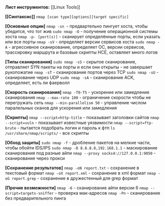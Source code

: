 **Лист инструментов:** [[Linux Tools]]

**[[Синтаксис]]**
`nmap [scan type][options][target specific]`

**[Основные опции]**
`nmap -sn `- предвартельно пингует хоста, чтобы убедится, что тот жив
`sudo nmap -O` - получение операционной системы хоста
`nmap -p- [port(s)]` - сканирует определённые порты, если указать или все порты 
`nmap -sV` - определяет версии сервисов хоста
`sudo nmap -A` - агрессивное сканирование, определяет ОС, версии сервисов, трассировку маршрута и базовые скрипты НСЕ, оставляет много логов

**[Типы сканирования]**
`sudo nmap -sS` - скрытое сканирование, отправляет SYN пакеты на порты и если они открыты - не завершает рукопожатие
`nmap -sT` - сканирование портов через TCP
`sudo nmap -sU` - сканирование через UDP
`sudo nmap -sA` - сканирование ACK, определяет, есть ли фаерволл

**[Скорость сканирования]**
`nmap -T0-T5` - ускорение или замедление сканирования
`nmap --max-rate 100` - ограничение скорости чтобы не перегружать сеть
`nmap --min-parallelism 50` - управление числом паралельных сканов для ускорения или замедления

**[Скрипты]**
`nmap --script=http-title` - показывает заголовки сайтов
`nmap --script=vuln` - показывает известные уязвимости
`nmap --script=ftp-brute` - пытается подобрать логин и пароль к фтп
`ls /usr/share/nmap/scripts/` - все скрипты

**[Обход защиты]**
`sudo nmap -f` - дробление пакетов на мелкие части, чтобы обойти IDS/IPS
`sudo nmap -D 8.8.8.8,192.168.1.1` - маскирование сканирования под разные айпи
`nmap --proxy socks4://127.0.0.1:9050` - сканирование через прокси

**[Сохранение результатов]**
`nmap -oN report.txt` - сохранение в текстовый формат
`nmap -oX report.xml` - сохранение в xml формат
`nmap -oG report.grep` - сохранение в дружестенный для grep формат

**[Прочие возможности]**
`nmap -6` - сканирование айпи версии 6
`nmap --script=targets-sniffer` - проверка мак-адресов
`nmap -Pn` - сканирование без предварительного пинга